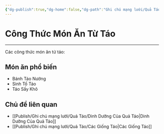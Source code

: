 ```yaml
---
{"dg-publish":true,"dg-home":false,"dg-path":"Ghi chú mạng lưới/Quả Táo/Công Thức Món Ăn Từ Táo.md","permalink":"/ghi-chu-mang-luoi/qua-tao/cong-thuc-mon-an-tu-tao/","dgPassFrontmatter":true,"updated":"2025-01-12T15:21:25.665+07:00"}
---
```


# Công Thức Món Ăn Từ Táo
---

Các công thức món ăn từ táo:

## Món ăn phổ biến
- Bánh Táo Nướng
- Sinh Tố Táo
- Táo Sấy Khô

## Chủ đề liên quan
- [[Publish/Ghi chú mạng lưới/Quả Táo/Dinh Dưỡng Của Quả Táo\|Dinh Dưỡng Của Quả Táo]]
- [[Publish/Ghi chú mạng lưới/Quả Táo/Các Giống Táo\|Các Giống Táo]]
